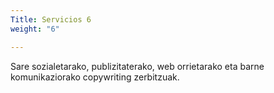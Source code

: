 ```yaml
---
Title: Servicios 6
weight: "6"

---
```

Sare sozialetarako, publizitaterako, web orrietarako eta barne komunikaziorako copywriting zerbitzuak.